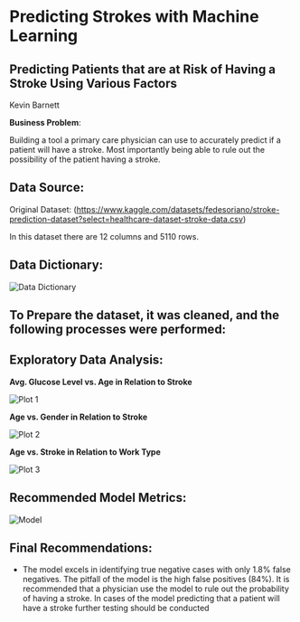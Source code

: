 # Predicting Strokes with Machine Learning

## Predicting Patients that are at Risk of Having a Stroke Using Various Factors 

Kevin Barnett

**Business Problem**:

Building a tool a primary care physician can use to accurately predict if a patient will have a stroke. Most importantly being able to rule out the possibility of the patient having a stroke.
 
## Data Source:

 Original Dataset: (https://www.kaggle.com/datasets/fedesoriano/stroke-prediction-dataset?select=healthcare-dataset-stroke-data.csv)
 
 In this dataset there are 12 columns and 5110 rows.
 
 ## Data Dictionary:
 
 ![Data Dictionary](https://github.com/kevinbrnett/Stroke-Predictions-Classification/blob/main/images/Data%20Dictionary.png)

## To Prepare the dataset, it was cleaned, and the following processes were performed:

## Exploratory Data Analysis:

**Avg. Glucose Level vs. Age in Relation to Stroke**

![Plot 1](https://github.com/kevinbrnett/Stroke-Predictions-Classification/blob/main/images/Glucose_vs_Age_Plot.png)



**Age vs. Gender in Relation to Stroke**

![Plot 2](https://github.com/kevinbrnett/Stroke-Predictions-Classification/blob/main/images/Age_vs_Gender_Stroke.png)



**Age vs. Stroke in Relation to Work Type**

![Plot 3](https://github.com/kevinbrnett/Stroke-Predictions-Classification/blob/main/images/Age_vs_Stroke_Work.png)


## Recommended Model Metrics:

![Model](https://github.com/kevinbrnett/Stroke-Predictions-Classification/blob/main/images/Recommended_Model.png)

## Final Recommendations:

-  The model excels in identifying true negative cases with only 1.8% false negatives. The pitfall of the model is the high false positives (84%). It is recommended that a physician use the model to rule out the probability of having a stroke. In cases of the model predicting that a patient will have a stroke further testing should be conducted



